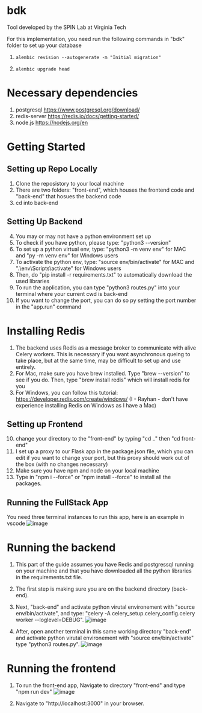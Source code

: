 # bdk
Tool developed by the SPIN Lab at Virginia Tech

For this implementation, you need run the following commands in "bdk" folder to set up your database
1) `alembic revision --autogenerate -m "Initial migration"`

2) `alembic upgrade head`

# Necessary dependencies
1) postgresql https://www.postgresql.org/download/
2) redis-server https://redis.io/docs/getting-started/
3) node.js https://nodejs.org/en

# Getting Started
## Setting up Repo Locally
1) Clone the reposistory to your local machine 
2) There are two folders: "front-end", which houses the frontend code and "back-end" that hosues the backend code 
3) cd into back-end
## Setting Up Backend
4) You may or may not have a python environment set up 
5) To check if you have python, please type: "python3 --version"
7) To set up a python virtual env, type:  "python3 -m venv env" for MAC and "py -m venv env" for Windows users
8) To activate the python env, type: "source env/bin/activate" for MAC and ".\env\Scripts\activate" for Windows users
9) Then, do "pip install -r requirements.txt" to automatically download the used libraries 
10) To run the application, you can type "python3 routes.py" into your terminal where your current cwd is back-end 
9) If you want to change the port, you can do so py setting the port number in the "app.run" command 
# Installing Redis 
1) The backend uses Redis as a message broker to communicate with alive Celery workers. This is necessary if you want asynchronous queing to 
take place, but at the same time, may be difficult to set up and use entirely. 
2) For Mac, make sure you have brew installed. Type "brew --version" to see if you do. Then, type "brew install redis" which will install redis for you 
3) For Windows, you can follow this tutorial: https://developer.redis.com/create/windows/ (I - Rayhan - don't have experience installing Redis on Windows as I have a Mac) 
## Setting up Frontend
10) change your directory to the "front-end" by typing "cd .." then "cd front-end" 
11) I set up a proxy to our Flask app in the package.json file, which you can edit if you want to change your port, but this proxy should work out of the box (with no changes necessary) 
12) Make sure you have npm and node on your local machine 
13) Type in "npm i --force" or "npm install --force" to install all the packages. 

## Running the FullStack App 
You need three terminal instances to run this app, here is an example in vscode
![image](https://github.com/spin-vt/bdk/assets/36636157/c8006851-7de8-45d5-a2ab-0f10c5460601)

# Running the backend 
1) This part of the guide assumes you have Redis and postgressql running on your machine and that you have downloaded all the python libraries in the requirements.txt file. 
2) The first step is making sure you are on the backend directory (back-end). 
3) Next, "back-end" and activate python virutal environement with "source env/bin/activate", and type: "celery -A celery_setup.celery_config.celery worker --loglevel=DEBUG". ![image](https://github.com/spin-vt/bdk/assets/36636157/bf778a15-6da5-4f78-8aee-eb99c315b427)

4) After, open another terminal in this same working directory "back-end" and activate python virutal environement with "source env/bin/activate" type "python3 routes.py". ![image](https://github.com/spin-vt/bdk/assets/36636157/d0d40927-bc38-4338-9e80-7de22cfcc581)

# Running the frontend 
1) To run the front-end app, Navigate to directory "front-end" and type "npm run dev" ![image](https://github.com/spin-vt/bdk/assets/36636157/e5a97387-77f6-4794-822d-852dc47ae5d7)

2) Navigate to "http://localhost:3000" in your browser.


